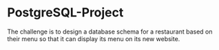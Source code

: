# PostgreSQL-Project


The challenge is to design a database schema for a restaurant based on their menu so that it can display its menu on its new website.
